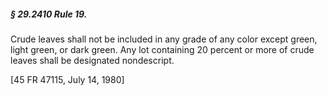 ##### § 29.2410 Rule 19. #####

Crude leaves shall not be included in any grade of any color except green, light green, or dark green. Any lot containing 20 percent or more of crude leaves shall be designated nondescript.

[45 FR 47115, July 14, 1980]